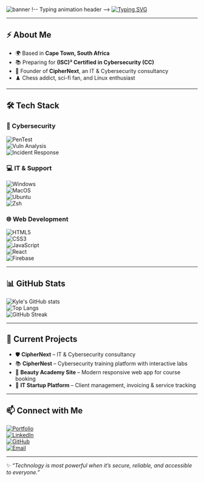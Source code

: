 ![banner](https://github.com/user-attachments/assets/f35f2092-94e5-4622-9330-61df9d278c4d)
!-- Typing animation header -->
[![Typing SVG](https://readme-typing-svg.herokuapp.com?font=Fira+Code&weight=600&size=30&pause=1000&color=00FF7F&center=true&vCenter=true&width=900&lines=Hi%2C+I'm+Tawanda+Chihata+%F0%9F%91%8B;Cybersecurity+Specialist+%F0%9F%94%90;IT+Support+Engineer+%F0%9F%92%BB;Linux+Evangelist+%F0%9F%90%A7;Lifelong+Learner+%F0%9F%93%9A)](https://git.io/typing-svg)

---

## ⚡ About Me  
- 🌍 Based in **Cape Town, South Africa**  
- 📚 Preparing for **(ISC)² Certified in Cybersecurity (CC)**  
- 🚀 Founder of **CipherNext**, an IT & Cybersecurity consultancy  
- ♟️ Chess addict, sci-fi fan, and Linux enthusiast  

---

## 🛠️ Tech Stack  

### 🔐 Cybersecurity  
![PenTest](https://img.shields.io/badge/Penetration_Testing-000?style=for-the-badge&logo=hackaday&logoColor=green)  
![Vuln Analysis](https://img.shields.io/badge/Vulnerability_Analysis-000?style=for-the-badge&logo=datadog&logoColor=purple)  
![Incident Response](https://img.shields.io/badge/Incident_Response-000?style=for-the-badge&logo=shield&logoColor=red)  

### 💻 IT & Support  
![Windows](https://img.shields.io/badge/Windows-0078D6?style=for-the-badge&logo=windows&logoColor=white)  
![MacOS](https://img.shields.io/badge/mac%20os-000000?style=for-the-badge&logo=apple&logoColor=white)  
![Ubuntu](https://img.shields.io/badge/Ubuntu-E95420?style=for-the-badge&logo=ubuntu&logoColor=white)  
![Zsh](https://img.shields.io/badge/zsh-000?style=for-the-badge&logo=gnu-bash&logoColor=white)  

### 🌐 Web Development  
![HTML5](https://img.shields.io/badge/HTML5-E34F26?style=for-the-badge&logo=html5&logoColor=white)  
![CSS3](https://img.shields.io/badge/CSS3-1572B6?style=for-the-badge&logo=css3&logoColor=white)  
![JavaScript](https://img.shields.io/badge/JavaScript-323330?style=for-the-badge&logo=javascript&logoColor=%23F7DF1E)  
![React](https://img.shields.io/badge/React-20232A?style=for-the-badge&logo=react&logoColor=61DAFB)  
![Firebase](https://img.shields.io/badge/Firebase-039BE5?style=for-the-badge&logo=firebase)  

---

## 📊 GitHub Stats  

![Kyle's GitHub stats](https://github-readme-stats.vercel.app/api?username=tawanda-chihata&show_icons=true&theme=radical)  
![Top Langs](https://github-readme-stats.vercel.app/api/top-langs/?username=tawanda-chihata&layout=compact&theme=radical)  
![GitHub Streak](https://github-readme-streak-stats.herokuapp.com/?user=tawanda-chihata&theme=radical)  

---

## 🌱 Current Projects  
- 🛡️ **CipherNext** – IT & Cybersecurity consultancy  
- 📚 **CipherNest** – Cybersecurity training platform with interactive labs  
- 💄 **Beauty Academy Site** – Modern responsive web app for course booking  
- 🏢 **IT Startup Platform** – Client management, invoicing & service tracking  

---

## 📫 Connect with Me  
[![Portfolio](https://img.shields.io/badge/Portfolio-000?style=for-the-badge&logo=firefox&logoColor=orange)](https://your-portfolio-link.com)  
[![LinkedIn](https://img.shields.io/badge/LinkedIn-0A66C2?style=for-the-badge&logo=linkedin&logoColor=white)](https://www.linkedin.com/in/tawanda-chihata)  
[![GitHub](https://img.shields.io/badge/GitHub-181717?style=for-the-badge&logo=github&logoColor=white)](https://github.com/tawanda-chihata)  
[![Email](https://img.shields.io/badge/Email-D14836?style=for-the-badge&logo=gmail&logoColor=white)](mailto:kylechihata@gmail.com)  

---

✨ _“Technology is most powerful when it’s secure, reliable, and accessible to everyone.”_
